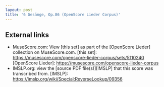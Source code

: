 ```yaml
---
layout: post
title: '6 Gesänge, Op.86 (OpenScore Lieder Corpus)'
---
```


## External links

- MuseScore.com: View [this set] as part of the [OpenScore Lieder] collection on MuseScore.com.
[this set]: https://musescore.com/openscore-lieder-corpus/sets/5110240
[OpenScore Lieder]: https://musescore.com/openscore-lieder-corpus
- IMSLP.org: view the [source PDF file(s)][IMSLP] that this score was transcribed from.
[IMSLP]: https://imslp.org/wiki/Special:ReverseLookup/09356

